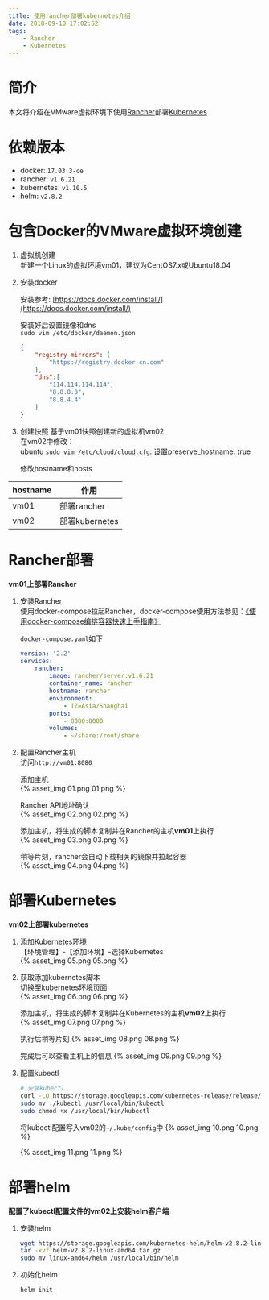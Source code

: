 ```yaml
---
title: 使用rancher部署kubernetes介绍
date: 2018-09-10 17:02:52
tags:
    - Rancher
    - Kubernetes
---
```



# 简介
本文将介绍在VMware虚拟环境下使用[Rancher](https://rancher.com/)部署[Kubernetes](https://kubernetes.io/)


<!-- more -->

# 依赖版本

 - docker: `17.03.3-ce`
 - rancher: `v1.6.21`
 - kubernetes: `v1.10.5`
 - helm: `v2.8.2`

# 包含Docker的VMware虚拟环境创建

 1. 虚拟机创建  
    新建一个Linux的虚拟环境vm01，建议为CentOS7.x或Ubuntu18.04

 2. 安装docker

    安装参考: [https://docs.docker.com/install/](https://docs.docker.com/install/)

    安装好后设置镜像和dns  
    `sudo vim /etc/docker/daemon.json`
    ```json
    {
        "registry-mirrors": [
            "https://registry.docker-cn.com"
        ],
        "dns":[
            "114.114.114.114",
            "8.8.8.8",
            "8.8.4.4"
        ]
    }
    ```
 3. 创建快照
    基于vm01快照创建新的虚拟机vm02  
    在vm02中修改：  
    ubuntu `sudo vim /etc/cloud/cloud.cfg`: 设置preserve_hostname: true

    修改hostname和hosts  

hostname | 作用
---|---
vm01|部署rancher
vm02|部署kubernetes

# Rancher部署
**vm01上部署Rancher**  

 1. 安装Rancher  
    使用docker-compose拉起Rancher，docker-compose使用方法参见：[《使用docker-compose编排容器快速上手指南》](/2018/04/23/docker/docker-compose-quickstart/)  

    `docker-compose.yaml`如下
    ```yaml
    version: '2.2'
    services:
        rancher:
            image: rancher/server:v1.6.21
            container_name: rancher
            hostname: rancher
            environment:
                - TZ=Asia/Shanghai
            ports:
                - 8080:8080
            volumes:
                - ~/share:/root/share
    ```
 2. 配置Rancher主机  
    访问`http://vm01:8080`  

    添加主机  
    {% asset_img 01.png 01.png %}

    Rancher API地址确认  
    {% asset_img 02.png 02.png %}

    添加主机，将生成的脚本复制并在Rancher的主机**vm01**上执行  
    {% asset_img 03.png 03.png %}

    稍等片刻，rancher会自动下载相关的镜像并拉起容器  
    {% asset_img 04.png 04.png %}

# 部署Kubernetes

**vm02上部署kubernetes**

 1. 添加Kubernetes环境  
    【环境管理】-【添加环境】-选择Kubernetes  
    {% asset_img 05.png 05.png %}

 2. 获取添加kubernetes脚本  
    切换至kubernetes环境页面  
    {% asset_img 06.png 06.png %}

    添加主机，将生成的脚本复制并在Kubernetes的主机**vm02**上执行  
    {% asset_img 07.png 07.png %}

    执行后稍等片刻
    {% asset_img 08.png 08.png %}

    完成后可以查看主机上的信息
    {% asset_img 09.png 09.png %}

 3. 配置kubectl  
    ```bash
    # 安装kubectl
    curl -LO https://storage.googleapis.com/kubernetes-release/release/v1.10.5/bin/linux/amd64/kubectl
    sudo mv ./kubectl /usr/local/bin/kubectl
    sudo chmod +x /usr/local/bin/kubectl
    ```
    将kubectl配置写入vm02的`~/.kube/config`中
    {% asset_img 10.png 10.png %}

    {% asset_img 11.png 11.png %}

# 部署helm

**配置了kubectl配置文件的vm02上安装helm客户端**

 1. 安装helm
    ```bash
    wget https://storage.googleapis.com/kubernetes-helm/helm-v2.8.2-linux-amd64.tar.gz
    tar -xvf helm-v2.8.2-linux-amd64.tar.gz
    sudo mv linux-amd64/helm /usr/local/bin/helm
    ```

 2. 初始化helm
    ```bash
    helm init
    ```
